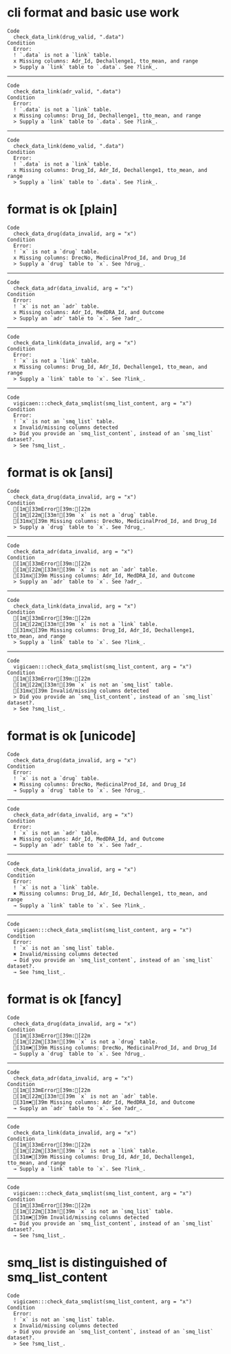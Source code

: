 # cli format and basic use work

    Code
      check_data_link(drug_valid, ".data")
    Condition
      Error:
      ! `.data` is not a `link` table.
      x Missing columns: Adr_Id, Dechallenge1, tto_mean, and range
      > Supply a `link` table to `.data`. See ?link_.

---

    Code
      check_data_link(adr_valid, ".data")
    Condition
      Error:
      ! `.data` is not a `link` table.
      x Missing columns: Drug_Id, Dechallenge1, tto_mean, and range
      > Supply a `link` table to `.data`. See ?link_.

---

    Code
      check_data_link(demo_valid, ".data")
    Condition
      Error:
      ! `.data` is not a `link` table.
      x Missing columns: Drug_Id, Adr_Id, Dechallenge1, tto_mean, and range
      > Supply a `link` table to `.data`. See ?link_.

# format is ok [plain]

    Code
      check_data_drug(data_invalid, arg = "x")
    Condition
      Error:
      ! `x` is not a `drug` table.
      x Missing columns: DrecNo, MedicinalProd_Id, and Drug_Id
      > Supply a `drug` table to `x`. See ?drug_.

---

    Code
      check_data_adr(data_invalid, arg = "x")
    Condition
      Error:
      ! `x` is not an `adr` table.
      x Missing columns: Adr_Id, MedDRA_Id, and Outcome
      > Supply an `adr` table to `x`. See ?adr_.

---

    Code
      check_data_link(data_invalid, arg = "x")
    Condition
      Error:
      ! `x` is not a `link` table.
      x Missing columns: Drug_Id, Adr_Id, Dechallenge1, tto_mean, and range
      > Supply a `link` table to `x`. See ?link_.

---

    Code
      vigicaen:::check_data_smqlist(smq_list_content, arg = "x")
    Condition
      Error:
      ! `x` is not an `smq_list` table.
      x Invalid/missing columns detected
      > Did you provide an `smq_list_content`, instead of an `smq_list` dataset?.
      > See ?smq_list_.

# format is ok [ansi]

    Code
      check_data_drug(data_invalid, arg = "x")
    Condition
      [1m[33mError[39m:[22m
      [1m[22m[33m![39m `x` is not a `drug` table.
      [31mx[39m Missing columns: DrecNo, MedicinalProd_Id, and Drug_Id
      > Supply a `drug` table to `x`. See ?drug_.

---

    Code
      check_data_adr(data_invalid, arg = "x")
    Condition
      [1m[33mError[39m:[22m
      [1m[22m[33m![39m `x` is not an `adr` table.
      [31mx[39m Missing columns: Adr_Id, MedDRA_Id, and Outcome
      > Supply an `adr` table to `x`. See ?adr_.

---

    Code
      check_data_link(data_invalid, arg = "x")
    Condition
      [1m[33mError[39m:[22m
      [1m[22m[33m![39m `x` is not a `link` table.
      [31mx[39m Missing columns: Drug_Id, Adr_Id, Dechallenge1, tto_mean, and range
      > Supply a `link` table to `x`. See ?link_.

---

    Code
      vigicaen:::check_data_smqlist(smq_list_content, arg = "x")
    Condition
      [1m[33mError[39m:[22m
      [1m[22m[33m![39m `x` is not an `smq_list` table.
      [31mx[39m Invalid/missing columns detected
      > Did you provide an `smq_list_content`, instead of an `smq_list` dataset?.
      > See ?smq_list_.

# format is ok [unicode]

    Code
      check_data_drug(data_invalid, arg = "x")
    Condition
      Error:
      ! `x` is not a `drug` table.
      ✖ Missing columns: DrecNo, MedicinalProd_Id, and Drug_Id
      → Supply a `drug` table to `x`. See ?drug_.

---

    Code
      check_data_adr(data_invalid, arg = "x")
    Condition
      Error:
      ! `x` is not an `adr` table.
      ✖ Missing columns: Adr_Id, MedDRA_Id, and Outcome
      → Supply an `adr` table to `x`. See ?adr_.

---

    Code
      check_data_link(data_invalid, arg = "x")
    Condition
      Error:
      ! `x` is not a `link` table.
      ✖ Missing columns: Drug_Id, Adr_Id, Dechallenge1, tto_mean, and range
      → Supply a `link` table to `x`. See ?link_.

---

    Code
      vigicaen:::check_data_smqlist(smq_list_content, arg = "x")
    Condition
      Error:
      ! `x` is not an `smq_list` table.
      ✖ Invalid/missing columns detected
      → Did you provide an `smq_list_content`, instead of an `smq_list` dataset?.
      → See ?smq_list_.

# format is ok [fancy]

    Code
      check_data_drug(data_invalid, arg = "x")
    Condition
      [1m[33mError[39m:[22m
      [1m[22m[33m![39m `x` is not a `drug` table.
      [31m✖[39m Missing columns: DrecNo, MedicinalProd_Id, and Drug_Id
      → Supply a `drug` table to `x`. See ?drug_.

---

    Code
      check_data_adr(data_invalid, arg = "x")
    Condition
      [1m[33mError[39m:[22m
      [1m[22m[33m![39m `x` is not an `adr` table.
      [31m✖[39m Missing columns: Adr_Id, MedDRA_Id, and Outcome
      → Supply an `adr` table to `x`. See ?adr_.

---

    Code
      check_data_link(data_invalid, arg = "x")
    Condition
      [1m[33mError[39m:[22m
      [1m[22m[33m![39m `x` is not a `link` table.
      [31m✖[39m Missing columns: Drug_Id, Adr_Id, Dechallenge1, tto_mean, and range
      → Supply a `link` table to `x`. See ?link_.

---

    Code
      vigicaen:::check_data_smqlist(smq_list_content, arg = "x")
    Condition
      [1m[33mError[39m:[22m
      [1m[22m[33m![39m `x` is not an `smq_list` table.
      [31m✖[39m Invalid/missing columns detected
      → Did you provide an `smq_list_content`, instead of an `smq_list` dataset?.
      → See ?smq_list_.

# smq_list is distinguished of smq_list_content

    Code
      vigicaen:::check_data_smqlist(smq_list_content, arg = "x")
    Condition
      Error:
      ! `x` is not an `smq_list` table.
      x Invalid/missing columns detected
      > Did you provide an `smq_list_content`, instead of an `smq_list` dataset?.
      > See ?smq_list_.

